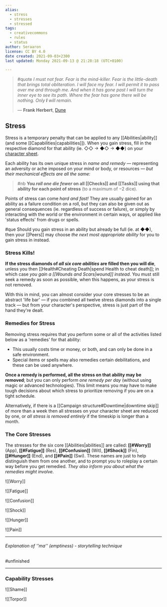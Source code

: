 ```yaml
---
alias:
  - stress
  - stresses
  - stressed
tags:
  - creativecommons
  - rules
  - status
author: Seraaron
license: CC BY 4.0
date created: 2021-09-03+2300
last updated: Monday 2021-09-13 @ 21:28:18 (UTC+0100)

---
```


>  #quote
> *I must not fear. Fear is the mind-killer. Fear is the little-death that brings total obliteration. I will face my fear. I will permit it to pass over me and through me. And when it has gone past I will turn the inner eye to see its path. Where the fear has gone there will be nothing. Only **I** will remain.*
> 
> ― **Frank Herbert**, [Dune](https://en.wikipedia.org/wiki/Dune_(novel))

## Stress

Stress is a temporary penalty that can be applied to any [[Abilities|ability]] (and some [[Capabilities|capabilities]]). When you gain stress, fill in the respective diamond for that ability (ie. ◇◇ → ◆◇ → ◆◆) on your [character sheet](#charsheet).

Each ability has its own unique stress in _name and remedy_ — representing an adversity or ache imposed on your mind or body, or resources — _but their mechanical effects are all the same:_

>#nb
>**You _roll one die fewer_ on all [[Checks]] and [[Tasks]] using that ability for each point of stress** (to a maximum of −2 dice).

Points of stress can come _hard and fast!_ They are usually gained for an ability as a failure condition on a roll, but they can also be given out as general consequences (ie. regardless of success or failure), or simply by interacting with the world or the environment in certain ways, or applied like 'status effects' from drugs or spells.

#que Should you gain stress in an ability but already be full (ie. at ◆◆), then your [[Peers]] may choose *the next most appropriate ability* for you to gain stress in instead.

### Stress Kills!

**If the stress diamonds of _all six core abilities_ are filled then you will die**, unless you then [[Health#Cheating Death|spend Health to cheat death]]; in which case _you gain a [[Wounds and Scars|wound]] instead_. You must still seek a remedy as soon as possible, when this happens, as your stress is not removed.

With this in mind, you can almost consider your core stresses to be an abstract 'life bar' — if you combined all twelve stress diamonds into a single track — but from your character's perspective, stress is just part of the hand they're dealt.

### Remedies for Stress

Removing stress requires that you perform some or all of the activities listed below as a 'remedies' for that ability:

-   This usually costs time or money, or both, and can only be done in a safe environment.
-   Special items or spells may also remedies certain debilitations, and these can be used anywhere.

**Once a remedy is performed, all the stress on that ability may be removed**; but you can only perform _one remedy per day_ (without using magic or advanced technologies). This limit means you may have to make tough decisions about which stress to prioritize removing if you are on a tight schedule.

Alternatively, if there is a [[Campaign structure#Downtime|downtime skip]] of more than a week then all stresses on your character sheet are reduced by one, or _all stress is removed entirely_ if the timeskip is longer than a month.

### The Core Stresses

The stresses for the six core [[Abilities|abilities]] are called: **[[#Worry]]** (App), **[[#Fatigue]]** (Res), **[[#Confusion]]** (Wit), **[[#Shock]]** (Fin), **[[#Hunger]]** (End), and **[[#Pain]]** (Swi). These names are just to help distinguish them from one another, and to prompt you to roleplay a certain way before you get remedied. *They also inform you about what the remedies might involve.*

![[Worry]]

![[Fatigue]]

![[Confusion]]

![[Shock]]

![[Hunger]]

![[Pain]]

---

###### Explanation of ''*ma*'' (emptiness) - storytelling technique
#unfinished 

---

### Capability Stresses

![[Shame]]

![[Torpor]]